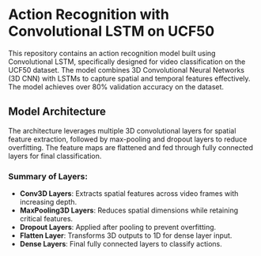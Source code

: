 <h1>Action Recognition with Convolutional LSTM on UCF50</h1>

<p>This repository contains an action recognition model built using Convolutional LSTM, specifically designed for video classification on the UCF50 dataset. The model combines 3D Convolutional Neural Networks (3D CNN) with LSTMs to capture spatial and temporal features effectively. The model achieves over 80% validation accuracy on the dataset.</p>

<h2>Model Architecture</h2>

<p>The architecture leverages multiple 3D convolutional layers for spatial feature extraction, followed by max-pooling and dropout layers to reduce overfitting. The feature maps are flattened and fed through fully connected layers for final classification.</p>

<h3>Summary of Layers:</h3>
<ul>
    <li><strong>Conv3D Layers</strong>: Extracts spatial features across video frames with increasing depth.</li>
    <li><strong>MaxPooling3D Layers</strong>: Reduces spatial dimensions while retaining critical features.</li>
    <li><strong>Dropout Layers</strong>: Applied after pooling to prevent overfitting.</li>
    <li><strong>Flatten Layer</strong>: Transforms 3D outputs to 1D for dense layer input.</li>
    <li><strong>Dense Layers</strong>: Final fully connected layers to classify actions.</li>
</ul>
